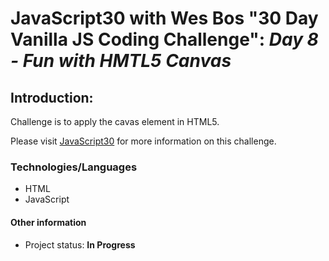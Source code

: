 # JavaScript30 with Wes Bos "30 Day Vanilla JS Coding Challenge": *Day 8 - Fun with HMTL5 Canvas*

## Introduction: 
 
Challenge is to apply the cavas element in HTML5. 

Please visit <a href="https://javascript30.com/" target="_blank">JavaScript30</a> for more information on this challenge. 

### Technologies/Languages

* HTML
* JavaScript

#### Other information

* Project status: **In Progress**